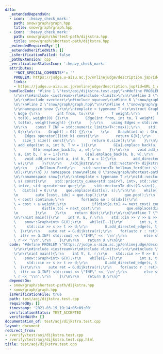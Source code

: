 ```yaml
---
data:
  _extendedDependsOn:
  - icon: ':heavy_check_mark:'
    path: snow/graph/graph.hpp
    title: snow/graph/graph.hpp
  - icon: ':heavy_check_mark:'
    path: snow/graph/shortest-path/dijkstra.hpp
    title: snow/graph/shortest-path/dijkstra.hpp
  _extendedRequiredBy: []
  _extendedVerifiedWith: []
  _isVerificationFailed: false
  _pathExtension: cpp
  _verificationStatusIcon: ':heavy_check_mark:'
  attributes:
    '*NOT_SPECIAL_COMMENTS*': ''
    PROBLEM: https://judge.u-aizu.ac.jp/onlinejudge/description.jsp?id=GRL_1_A
    links:
    - https://judge.u-aizu.ac.jp/onlinejudge/description.jsp?id=GRL_1_A
  bundledCode: "#line 1 \"test/aoj/dijkstra.test.cpp\"\n#define PROBLEM \"https://judge.u-aizu.ac.jp/onlinejudge/description.jsp?id=GRL_1_A\"\
    \r\n\r\n#include <iostream>\r\n#include <limits>\r\n\r\n#line 2 \"snow/graph/shortest-path/dijkstra.hpp\"\
    \n\r\n#include <vector>\r\n#include <queue>\r\n#line 6 \"snow/graph/shortest-path/dijkstra.hpp\"\
    \n\r\n#line 2 \"snow/graph/graph.hpp\"\n\r\n#line 4 \"snow/graph/graph.hpp\"\n\
    \r\nnamespace snow {\r\n\r\ntemplate < typename T >\r\nstruct Graph {\r\n    struct\
    \ Edge {\r\n        int from, to;\r\n        T weight;\r\n        Edge() : from(0),\
    \ to(0), weight(0) {}\r\n        Edge(int from, int to, T weight) : from(from),\
    \ to(to), weight(weight) {}\r\n    };\r\n    using Edges = std::vector<Edge>;\r\
    \n\r\n    const T INF = std::numeric_limits<T>::max();\r\n    std::vector<Edges>\
    \ G;\r\n\r\n    Graph() : G() {}\r\n    \r\n    Graph(int n) : G(n) {}\r\n\r\n\
    \    Edges operator[](int k) const{\r\n        return G[k];\r\n    }\r\n\r\n \
    \   size_t size() const{\r\n        return G.size();\r\n    }\r\n\r\n    void\
    \ add_edge(int a, int b, T w = 1){\r\n        G[a].emplace_back(a, b, w);\r\n\
    \        G[b].emplace_back(b, a, w);\r\n    }\r\n\r\n    void add_directed_edge(int\
    \ a, int b, T w = 1){\r\n        G[a].emplace_back(a, b, w);\r\n    }\r\n\r\n\
    \    void add_arrow(int a, int b, T w = 1){\r\n        add_directed_edge(a, b,\
    \ w);\r\n    }\r\n\r\n    //Dijkstra\r\n    std::vector<T> dijkstra(int s) const;\r\
    \n\r\n    //Bellman-Ford\r\n    std::vector<T> bellman_ford(int s) const;\r\n\r\
    \n};\r\n\r\n} // namespace snow\n#line 8 \"snow/graph/shortest-path/dijkstra.hpp\"\
    \n\r\nnamespace snow{\r\n\r\ntemplate < typename T >\r\nstd::vector<T> Graph<T>::dijkstra(int\
    \ s) const{\r\n    std::priority_queue<std::pair<T, int>, std::vector<std::pair<T,\
    \ int>>, std::greater<>> que;\r\n    std::vector<T> dist(G.size(), INF);\r\n \
    \   dist[s] = 0;\r\n    que.emplace(dist[s], s);\r\n\r\n    while(!que.empty()){\r\
    \n        auto [cost, idx] = que.top();\r\n        que.pop();\r\n        if(dist[idx]\
    \ < cost) continue;\r\n        for(auto &e : G[idx]){\r\n            auto next_cost\
    \ = cost + e.weight;\r\n            if(dist[e.to] <= next_cost) continue;\r\n\
    \            dist[e.to] = next_cost;\r\n            que.emplace(dist[e.to], e.to);\r\
    \n        }\r\n    }\r\n    return dist;\r\n}\r\n\r\n}\n#line 7 \"test/aoj/dijkstra.test.cpp\"\
    \n\r\nint main(){\r\n    int V, E, r;\r\n    std::cin >> V >> E >> r;\r\n\r\n\
    \    snow::Graph<int> G(V);\r\n    while(E--){\r\n        int s, t, d;\r\n   \
    \     std::cin >> s >> t >> d;\r\n        G.add_directed_edge(s, t, d);\r\n  \
    \  }\r\n\r\n    auto ret = G.dijkstra(r);\r\n    for(auto r : ret){\r\n      \
    \  if(r == G.INF) std::cout << \"INF\" << '\\n';\r\n        else std::cout <<\
    \ r << '\\n';\r\n    }\r\n\r\n    return 0;\r\n}\n"
  code: "#define PROBLEM \"https://judge.u-aizu.ac.jp/onlinejudge/description.jsp?id=GRL_1_A\"\
    \r\n\r\n#include <iostream>\r\n#include <limits>\r\n\r\n#include \"snow/graph/shortest-path/dijkstra.hpp\"\
    \r\n\r\nint main(){\r\n    int V, E, r;\r\n    std::cin >> V >> E >> r;\r\n\r\n\
    \    snow::Graph<int> G(V);\r\n    while(E--){\r\n        int s, t, d;\r\n   \
    \     std::cin >> s >> t >> d;\r\n        G.add_directed_edge(s, t, d);\r\n  \
    \  }\r\n\r\n    auto ret = G.dijkstra(r);\r\n    for(auto r : ret){\r\n      \
    \  if(r == G.INF) std::cout << \"INF\" << '\\n';\r\n        else std::cout <<\
    \ r << '\\n';\r\n    }\r\n\r\n    return 0;\r\n}"
  dependsOn:
  - snow/graph/shortest-path/dijkstra.hpp
  - snow/graph/graph.hpp
  isVerificationFile: true
  path: test/aoj/dijkstra.test.cpp
  requiredBy: []
  timestamp: '2021-03-19 19:14:05+09:00'
  verificationStatus: TEST_ACCEPTED
  verifiedWith: []
documentation_of: test/aoj/dijkstra.test.cpp
layout: document
redirect_from:
- /verify/test/aoj/dijkstra.test.cpp
- /verify/test/aoj/dijkstra.test.cpp.html
title: test/aoj/dijkstra.test.cpp
---
```


